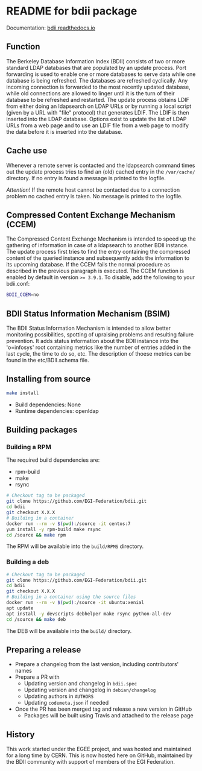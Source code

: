 # README for bdii package

Documentation: [bdii.readthedocs.io](http://bdii.readthedocs.io)

## Function

The Berkeley Database Information Index (BDII) consists of two or more
standard LDAP databases that are populated by an update process.
Port forwarding is used to enable one or more databases to serve data
while one database is being refreshed. The databases are refreshed
cyclically. Any incoming connection is forwarded to the most recently
updated database, while old connections are allowed to linger until
it is the turn of their database to be refreshed and restarted.
The update process obtains LDIF from either doing an ldapsearch on LDAP
URLs or by running a local script (given by a URL with "file" protocol)
that generates LDIF. The LDIF is then inserted into the LDAP database.
Options exist to update the list of LDAP URLs from a web page and
to use an LDIF file from a web page to modify the data before it is
inserted into the database.

## Cache use

Whenever a remote server is contacted and the ldapsearch command times out
the update process tries to find an (old) cached entry in the `/var/cache/`
directory. If no entry is found a message is printed to the logfile.

_Attention!_
If the remote host cannot be contacted due to a connection problem
no cached entry is taken. No message is printed to the logfile.

## Compressed Content Exchange Mechanism (CCEM)

The Compressed Content Exchange Mechanism is intended to speed up the
gathering of information in case of a ldapsearch to another BDII instance.
The update process first tries to find the entry containing the compressed
content of the queried instance and subsequently adds the information to
its upcoming database. If the CCEM fails the normal procedure as described
in the previous paragraph is executed.
The CCEM function is enabled by default in version `>= 3.9.1`. To disable,
add the following to your bdii.conf:

```sh
BDII_CCEM=no
```

## BDII Status Information Mechanism (BSIM)

The BDII Status Information Mechanism is intended to allow better monitoring
possibilities, spotting of upraising problems and resulting failure prevention.
It adds status information about the BDII instance into the 'o=infosys' root
containing metrics like the number of entries added in the last cycle,
the time to do so, etc.
The description of thoese metrics can be found in the etc/BDII.schema file.

## Installing from source

```sh
make install
```

- Build dependencies: None
- Runtime dependencies: openldap

## Building packages

### Building a RPM

The required build dependencies are:

- rpm-build
- make
- rsync

```sh
# Checkout tag to be packaged
git clone https://github.com/EGI-Federation/bdii.git
cd bdii
git checkout X.X.X
# Building in a container
docker run --rm -v $(pwd):/source -it centos:7
yum install -y rpm-build make rsync
cd /source && make rpm
```

The RPM will be available into the `build/RPMS` directory.

### Building a deb

```sh
# Checkout tag to be packaged
git clone https://github.com/EGI-Federation/bdii.git
cd bdii
git checkout X.X.X
# Building in a container using the source files
docker run --rm -v $(pwd):/source -it ubuntu:xenial
apt update
apt install -y devscripts debhelper make rsync python-all-dev
cd /source && make deb
```

The DEB will be available into the `build/` directory.

## Preparing a release

- Prepare a changelog from the last version, including contributors' names
- Prepare a PR with
  - Updating version and changelog in `bdii.spec`
  - Updating version and changelog in `debian/changelog`
  - Updating authors in `AUTHORS`
  - Updating `codemeta.json` if needed
- Once the PR has been merged tag and release a new version in GitHub
  - Packages will be built using Travis and attached to the release page

## History

This work started under the EGEE project, and was hosted and maintained for a
long time by CERN.
This is now hosted here on GitHub, maintained by the BDII community with
support of members of the EGI Federation.
